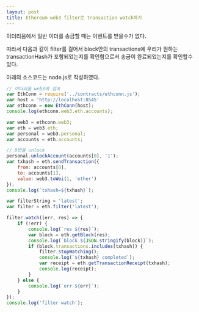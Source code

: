 ```yaml
---
layout: post
title: Ethereum web3 filter로 transaction watch하기 
---
```

이더리움에서 일반 이더를 송금할 때는 이벤트를 받을수가 없다.  

따라서 다음과 같이 filter를 걸어서 block안의 transactions에 우리가 원하는 transactionHash가 포함되었는지를 확인함으로서 송금이 완료되었는지를 확인할수 있다.  

아래의 소스코드는 node.js로 작성하였다.

```javascript
// 이더리움 web3에 접속 
var EthConn = require('../contracts/ethconn.js');
var host = 'http://localhost:8545'
var ethconn = new EthConn(host);
console.log(ethconn.web3.eth.accounts);

var web3 = ethconn.web3;
var eth = web3.eth;
var personal = web3.personal;
var accounts = eth.accounts;

// 0번을 unlock
personal.unlockAccount(accounts[0], '1');
var txhash = eth.sendTransaction({
    from: accounts[0],
    to: accounts[1],
    value: web3.toWei(1, 'ether')
});
console.log(`txhash=${txhash}`);

var filterString = 'latest';
var filter = eth.filter('latest');

filter.watch((err, res) => {
    if (!err) {
        console.log(`res ${res}`);
        var block = eth.getBlock(res);
        console.log(`block ${JSON.stringify(block)}`);
        if (block.transactions.includes(txhash)) {
            filter.stopWatching();
            console.log(`${txhash} completed`);
            var receipt = eth.getTransactionReceipt(txhash);
            console.log(receipt);
        }
    } else {
        console.log(`err ${err}`);
    }
});
console.log('filter watch');
```
